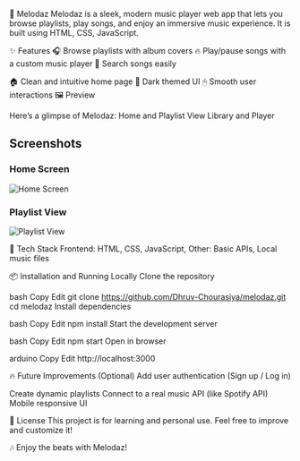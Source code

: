 
🎵 Melodaz
Melodaz is a sleek, modern music player web app that lets you browse playlists, play songs, and enjoy an immersive music experience.
It is built using HTML, CSS, JavaScript.

✨ Features
🎧 Browse playlists with album covers
🔥 Play/pause songs with a custom music player
🔎 Search songs easily


🏠 Clean and intuitive home page
🖤 Dark themed UI
🖱 Smooth user interactions
🖼 Preview

Here’s a glimpse of Melodaz:
Home and Playlist View
Library and Player


## Screenshots

### Home Screen
![Home Screen](./Melodaz/Screenshots/home.png)

### Playlist View
![Playlist View](./Melodaz/Screenshots/playlist.png)


🚀 Tech Stack
Frontend: HTML, CSS, JavaScript,
Other: Basic APIs, Local music files

📦 Installation and Running Locally
Clone the repository

bash
Copy
Edit
git clone https://github.com/Dhruv-Chourasiya/melodaz.git
cd melodaz
Install dependencies

bash
Copy
Edit
npm install
Start the development server

bash
Copy
Edit
npm start
Open in browser

arduino
Copy
Edit
http://localhost:3000


🔥 Future Improvements (Optional)
Add user authentication (Sign up / Log in)

Create dynamic playlists
Connect to a real music API (like Spotify API)
Mobile responsive UI


📄 License
This project is for learning and personal use.
Feel free to improve and customize it!

🎶 Enjoy the beats with Melodaz!